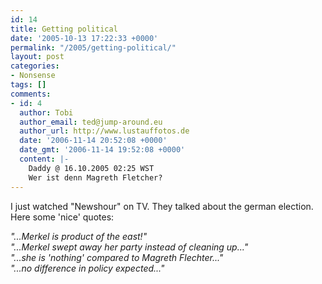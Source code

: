 ```yaml
---
id: 14
title: Getting political
date: '2005-10-13 17:22:33 +0000'
permalink: "/2005/getting-political/"
layout: post
categories:
- Nonsense
tags: []
comments:
- id: 4
  author: Tobi
  author_email: ted@jump-around.eu
  author_url: http://www.lustauffotos.de
  date: '2006-11-14 20:52:08 +0000'
  date_gmt: '2006-11-14 19:52:08 +0000'
  content: |-
    Daddy @ 16.10.2005 02:25 WST
    Wer ist denn Magreth Fletcher?
---
```

I just watched "Newshour" on TV. They talked about the german election. Here some 'nice' quotes:

_"...Merkel is product of the east!"  
"...Merkel swept away her party instead of cleaning up..."  
"...she is 'nothing' compared to Magreth Flechter..."  
"...no difference in policy expected..."_